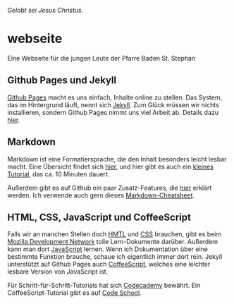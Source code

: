 _Gelobt sei Jesus Christus._

# webseite
Eine Webseite für die jungen Leute der Pfarre Baden St. Stephan

## Github Pages und Jekyll

[Github Pages][1] macht es uns einfach, Inhalte online zu stellen. Das System, das im Hintergrund läuft, nennt sich [Jekyll][2]. Zum Glück müssen wir nichts installieren, sondern Github Pages nimmt uns viel Arbeit ab. Details dazu [hier][3].

## Markdown

Markdown ist eine Formatiersprache, die den Inhalt besonders leicht lesbar macht. Eine Übersicht findet sich [hier][4], und hier gibt es auch ein [kleines Tutorial][5], das ca. 10 Minuten dauert.

Außerdem gibt es auf Github ein paar Zusatz-Features, die [hier][6] erklärt werden. Ich verwende auch gern dieses [Markdown-Cheatsheet][7].

## HTML, CSS, JavaScript und CoffeeScript

Falls wir an manchen Stellen doch [HMTL][9] und [CSS][10] brauchen, gibt es beim [Mozilla Development Network][8] tolle Lern-Dokumente darüber. Außerdem kann man dort [JavaScript][11] lernen. Wenn ich Dokumentation über eine bestimmte Funktion brauche, schaue ich eigentlich immer dort rein. Jekyll unterstützt auf Github Pages auch [CoffeeScript][12], welches eine leichter lesbare Version von JavaScript ist.

Für Schritt-für-Schritt-Tutorials hat sich [Codecademy][13] bewährt. Ein CoffeeScript-Tutorial gibt es auf [Code School][14].


[1]: https://pages.github.com/
[2]: https://jekyllrb.com/
[3]: https://jekyllrb.com/docs/github-pages/
[4]: http://commonmark.org/help/
[5]: http://commonmark.org/help/tutorial/
[6]: https://guides.github.com/features/mastering-markdown/
[7]: https://github.com/adam-p/markdown-here/wiki/Markdown-Cheatsheet
[8]: https://developer.mozilla.org/en-US/docs/Learn
[9]: https://developer.mozilla.org/en-US/docs/Web/HTML
[10]: https://developer.mozilla.org/en-US/docs/Web/CSS
[11]: https://developer.mozilla.org/en-US/docs/Web/JavaScript
[12]: http://coffeescript.org/
[13]: https://www.codecademy.com/
[14]: https://www.codeschool.com/courses/coffeescript
